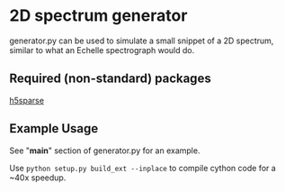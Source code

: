 2D spectrum generator
=====================

generator.py can be used to simulate a small snippet of a 2D spectrum,
similar to what an Echelle spectrograph would do.

Required (non-standard) packages
--------------------------------
[h5sparse](https://github.com/appier/h5sparse)


Example Usage
-------------
See "__main__" section of generator.py for an example.

Use ```python setup.py build_ext --inplace``` to compile cython code for a ~40x speedup.